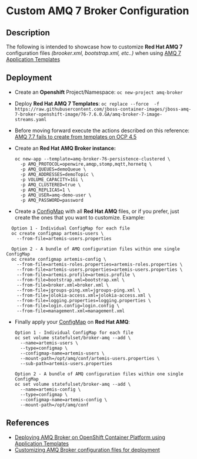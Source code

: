 # Custom AMQ 7 Broker Configuration

## Description

The following is intended to showcase how to customize **Red Hat AMQ 7** configuration files *(brooker.xml, bootstrap.xml, etc..)* when using [AMQ 7 Application Templates](https://access.redhat.com/documentation/en-us/red_hat_amq/7.6/html-single/deploying_amq_broker_on_openshift/index#deploying_broker-on-ocp-using-templates_broker-ocp)

## Deployment

* Create an **Openshift** Project/Namespace: `oc new-project amq-broker`

* Deploy **Red Hat AMQ 7 Templates**: `oc replace --force  -f https://raw.githubusercontent.com/jboss-container-images/jboss-amq-7-broker-openshift-image/76-7.6.0.GA/amq-broker-7-image-streams.yaml`

* Before moving forward execute the actions described on this reference: [AMQ 7.7 fails to create from templates on OCP 4.5](https://access.redhat.com/solutions/5507671)

* Create an **Red Hat AMQ Broker instance:**

  ```
  oc new-app --template=amq-broker-76-persistence-clustered \
    -p AMQ_PROTOCOL=openwire,amqp,stomp,mqtt,hornetq \
    -p AMQ_QUEUES=demoQueue \
    -p AMQ_ADDRESSES=demoTopic \
    -p VOLUME_CAPACITY=1Gi \
    -p AMQ_CLUSTERED=true \
    -p AMQ_REPLICAS=1 \
    -p AMQ_USER=amq-demo-user \
    -p AMQ_PASSWORD=password
  ```
  
 * Create a [ConfigMap](https://kubernetes.io/docs/concepts/configuration/configmap/) with all **Red Hat AMQ** files, or if you prefer, just create the ones that you want to customize. Example:

  ```
    Option 1 - Individual ConfigMap for each file
    oc create configmap artemis-users \
      --from-file=artemis-users.properties

    Option 2 - A bundle of AMQ configuration files within one single ConfigMap
    oc create configmap artemis-config \
      --from-file=artemis-roles.properties=artemis-roles.properties \
      --from-file=artemis-users.properties=artemis-users.properties \
      --from-file=artemis.profile=artemis.profile \
      --from-file=bootstrap.xml=bootstrap.xml \
      --from-file=broker.xml=broker.xml \
      --from-file=jgroups-ping.xml=jgroups-ping.xml \
      --from-file=jolokia-access.xml=jolokia-access.xml \
      --from-file=logging.properties=logging.properties \
      --from-file=login.config=login.config \
      --from-file=management.xml=management.xml
  ```
  
* Finally apply your [ConfigMap](https://kubernetes.io/docs/concepts/configuration/configmap/) on **Red Hat AMQ**:

  ```
  Option 1 - Individual ConfigMap for each file
  oc set volume statefulset/broker-amq --add \
    --name=artemis-users \
    --type=configmap \
    --configmap-name=artemis-users \
    --mount-path=/opt/amq/conf/artemis-users.properties \
    --sub-path=artemis-users.properties
  
  Option 2 - A bundle of AMQ configuration files within one single ConfigMap
  oc set volume statefulset/broker-amq --add \
    --name=artemis-config \
    --type=configmap \
    --configmap-name=artemis-config \
    --mount-path=/opt/amq/conf
  ```
  
## References
  
- [Deploying AMQ Broker on OpenShift Container Platform using Application Templates](https://access.redhat.com/documentation/en-us/red_hat_amq/7.6/html-single/deploying_amq_broker_on_openshift/index#deploying_broker-on-ocp-using-templates_broker-ocp)
- [Customizing AMQ Broker configuration files for deployment](https://access.redhat.com/documentation/en-us/red_hat_amq/7.6/html-single/deploying_amq_broker_on_openshift/index#proc_br-custom-broker-config-deploy_broker-ocp)
